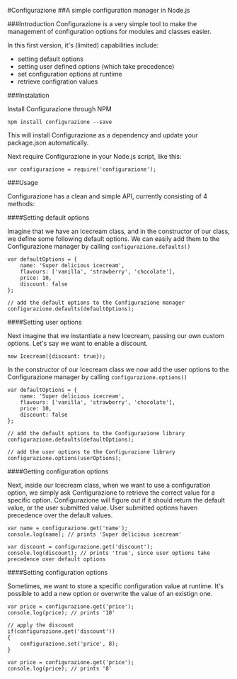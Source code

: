 #Configurazione
##A simple configuration manager in Node.js

###Introduction
Configurazione is a very simple tool to make the management of configuration options for modules and classes easier.

In this first version, it's (limited) capabilities include:

- setting default options
- setting user defined options (which take precedence)
- set configuration options at runtime
- retrieve configration values

###Instalation

Install Configurazione through NPM

```
npm install configurazione --save
```

This will install Configurazione as a dependency and update your package.json automatically.

Next require Configurazione in your Node.js script, like this:

```
var configurazione = require('configurazione');
```

###Usage

Configurazione has a clean and simple API, currently consisting of 4 methods:

####Setting default options

Imagine that we have an Icecream class, and in the constructor of our class, we define some following default options. We can easily add them to the Configurazione manager by calling ```configurazione.defaults()```
```
var defaultOptions = {
	name: 'Super delicious icecream',
	flavours: ['vanilla', 'strawberry', 'chocolate'],
	price: 10,
	discount: false
};

// add the default options to the Configurazione manager
configurazione.defaults(defaultOptions);
```

####Setting user options

Next imagine that we instantiate a new Icecream, passing our own custom options. Let's say we want to enable a discount.

```
new Icecream({discount: true});
```
In the constructor of our Icecream class we now add the user options to the Configurazione manager by calling ```configurazione.options()```

```
var defaultOptions = {
	name: 'Super delicious icecream',
	flavours: ['vanilla', 'strawberry', 'chocolate'],
	price: 10,
	discount: false
};

// add the default options to the Configurazione library
configurazione.defaults(defaultOptions);

// add the user options to the Configurazione library
configurazione.options(userOptions);
```

####Getting configuration options

Next, inside our Icecream class, when we want to use a configuration option, we simply ask Configurazione to retrieve the correct value for a specific option. Configurazione will figure out if it should return the default value, or the user submitted value. User submitted options haven precedence over the default values.

```
var name = configurazione.get('name');
console.log(name); // prints 'Super delicious icecream'

var discount = configurazione.get('discount');
console.log(discount); // prints 'true', since user options take precedence over default options
```

####Setting configuration options

Sometimes, we want to store a specific configuration value at runtime. It's possible to add a new option or overwrite the value of an existign one.

```
var price = configurazione.get('price');
console.log(price); // prints '10'

// apply the discount
if(configurazione.get('discount'))
{
	configurazione.set('price', 8);
}

var price = configurazione.get('price');
console.log(price); // prints '8'
```